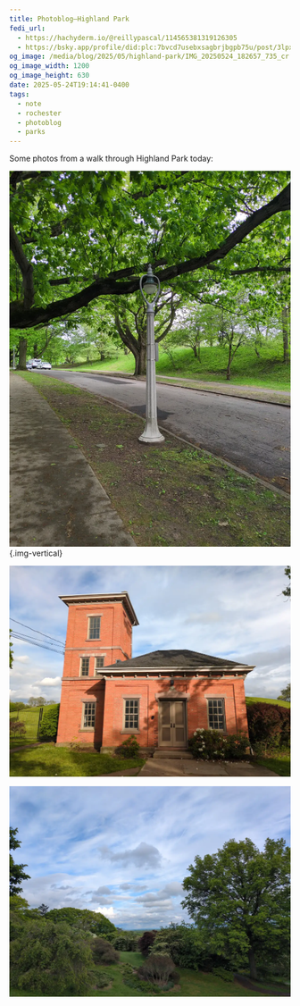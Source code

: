 ```yaml
---
title: Photoblog—Highland Park
fedi_url:
  - https://hachyderm.io/@reillypascal/114565381319126305
  - https://bsky.app/profile/did:plc:7bvcd7usebxsagbrjbgpb75u/post/3lpxbx7teoc2o
og_image: /media/blog/2025/05/highland-park/IMG_20250524_182657_735_cr.jpg
og_image_width: 1200
og_image_height: 630
date: 2025-05-24T19:14:41-0400
tags:
  - note
  - rochester
  - photoblog
  - parks
---
```


<link rel="stylesheet" type="text/css" href="/styles/notes-photos.css">

Some photos from a walk through Highland Park today:

![An old fashioned stone lamp-post](/media/blog/2025/05/highland-park/IMG_20250524_173411_057.webp){.img-vertical}

![A small red brick building that reads "Rochester Water Works"](/media/blog/2025/05/highland-park/IMG_20250524_182657_735.webp)

![A partly cloudy sky viewed down a grassy slope through some trees](/media/blog/2025/05/highland-park/IMG_20250524_183548_547.webp)
